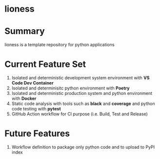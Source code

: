 # lioness

# Summary
lioness is a template repository for python applications

# Current Feature Set

1. Isolated and deterministic development system environment with **VS Code Dev Container**
2. Isolated and determinisitc python environment with **Poetry**
3. Isolated and deterministic production system and python environment with **Docker**
4. Static code analysis with tools such as **black** and **coverage** and python code testing with **pytest**
5. GitHub Action workflow for CI purpose (i.e. Build, Test and Release)

# Future Features
1. Workflow definition to package only python code and to upload to PyPI index
